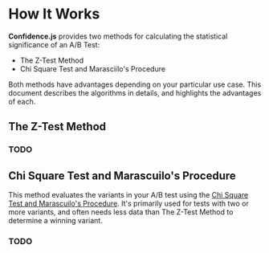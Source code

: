 # How It Works

**Confidence.js** provides two methods for calculating the statistical significance of an A/B Test:
- The Z-Test Method
- Chi Square Test and Marasciilo's Procedure

Both methods have advantages depending on your particular use case. This document describes the algorithms in details, and highlights the advantages of each.

## The Z-Test Method

### TODO

## Chi Square Test and Marascuilo's Procedure

This method evaluates the variants in your A/B test using the [Chi Square Test and Marascuilo's Procedure](http://www.prenhall.com/behindthebook/0136149901/pdf/Levine_CH12.pdf). It's primarily used for tests with two or more variants, and often needs less data than The Z-Test Method to determine a winning variant.

### TODO
